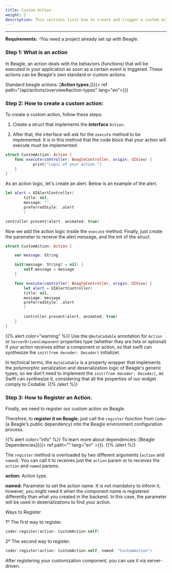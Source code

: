 ```yaml
---
title: Custom Action
weight: 2
description: This sections lists how to create and trigger a custom action
---
```


---

**Requirements:**
 -You need a project already set up with Beagle.

### **Step 1: What is an action** 

In Beagle, an action deals with the behaviors (functions) that will be executed in your application as soon as a certain event is triggered. These actions can be Beagle's own standard or custom actions.

Standard beagle actions: [**Action types.**]({{< ref path="/api/actions/overview#action-types" lang="en">}})


### **Step 2: How to create a custom action:**

To create a custom action, follow these steps:

1. Create a struct that implements the **interface** `Action`.

2. After that, the interface will ask for the `execute` method to be implemented. It is in this method that the code block that your action will execute must be implemented.

```swift
struct CustomAction: Action {
    func execute(controller: BeagleController, origin: UIView) {
            print("Logic of your action.")
    }
}
```

As an action logic, let's create an alert. Below is an example of the alert.

```swift
let alert = UIAlertController(
        title: nil,
        message: "",
        preferredStyle: .alert
        )

controller.present(alert, animated: true)
```

Now we add the action logic inside the `execute` method.
Finally, just create the parameter to receive the alert message, and the init of the struct.

```swift
struct CustomAction: Action {

    var message: String

    init(message: String? = nil) {
        self.message = message
    }

    func execute(controller: BeagleController, origin: UIView) {
        let alert = UIAlertController(
        title: nil,
        message: message
        preferredStyle: .alert 
        )

        controller.present(alert, animated: true)
    }
}
```
{{% alert color="warning" %}}
Use the `@AutoCodable` annotation for `Action` or `ServerDrivenComponent` properties type (whether they are lists or optional) if your action receives either a component or action, so that swift can synthesize the `init(from decoder: Decoder)` initializer.

In technical terms, the `AutoCodable` is a property wrapper that implements the polymorphic serialization and deserialization logic of Beagle's generic types, so we don't need to implement the `init(from decoder: Decoder)`, as Swift can synthesize it, considering that all the properties of our widget comply to Codable.
{{% /alert %}}

### **Step 3: How to Register an Action.**

Finally, we need to register our custom action on Beagle.

Therefore, to **register it on Beagle**, just call the `register` function from `Coder` (a Beagle's public dependency) into the Beagle environment configuration process.

{{% alert color="info" %}} To learn more about dependencies: [Beagle Dependencies]({{< ref path="" lang="en" >}}). {{% /alert %}}

The `register` method is overloaded by two different arguments (`action` and `named`). You can call it to receives just the `action` param or to receives the `action` and `named` params.

**action:** Action type.

**named:** Parameter to set the action name. It is not mandatory to inform it, however, you might need it when the component name is registered differently than what you created in the backend. In this case, the parameter will be used in deserializations to find your action.

Ways to Register

1º The first way to register.
```swift
coder.register(action: CustomAction.self)
```

2º The second way to register.
```swift 
coder.register(action: CustomAction.self, named: "CustomAction")
```

After registering your customization component, you can use it via server-driven.
